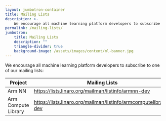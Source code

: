```yaml
---
layout: jumbotron-container
title: Mailing Lists
description: >-
    We encourage all machine learning platform developers to subscribe to one of our mailing lists.
permalink: /mailing-lists/
jumbotron:
    title: Mailing Lists
    description: ""
    triangle-divider: true
    background-image: /assets/images/content/ml-banner.jpg
---
```

<div class="col-xs-12 text-center" markdown="1">

We encourage all machine learning platform developers to subscribe to one of our mailing lists:

</div>
<div class="col-xs-12 col-sm-8 col-sm-offset-2 p-b-20">
    <div class="double-scroll">
        <table class="table">
            <thead>
                <th>Project</th>
                <th>Mailing Lists</th>
            </thead>
            <tbody>
                <tr>
                    <td>Arm NN</td>
                    <td>
                       <a href="https://lists.linaro.org/mailman/listinfo/armnn-dev">https://lists.linaro.org/mailman/listinfo/armnn-dev</a>
                    </td>
                </tr>
                <tr>
                    <td>Arm Compute Library</td>
                    <td>
                        <a href="https://lists.linaro.org/mailman/listinfo/armcomputelibrary-dev">https://lists.linaro.org/mailman/listinfo/armcomputelibrary-dev</a>
                    </td>
                </tr>
            </tbody>
        </table>
    </div>
</div> 